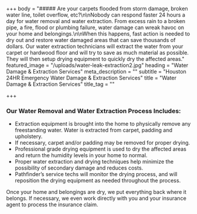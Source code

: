 +++
body = "##### Are your carpets flooded from storm damage, broken water line, toilet overflow, etc?\n\nNobody can respond faster 24 hours a day for water removal and water extraction. From excess rain to a broken pipe, a fire, flood or plumbing failure, water damage can wreak havoc on your home and belongings.\n\nWhen this happens, fast action is needed to dry out and restore water damaged areas that can save thousands of dollars.  Our water extraction technicians will extract the water from your carpet or hardwood floor and will try to save as much material as possible.  They will then setup drying equipment to quickly dry the affected areas."
featured_image = "/uploads/water-leak-extraction2.jpg"
heading = "Water Damage & Extraction Services"
meta_description = ""
subtitle = "Houston 24HR Emergency Water Damage & Extraction Services"
title = "Water Damage & Extraction Services"
title_tag = ""

+++
### Our Water Removal and Water Extraction Process Includes:

* Extraction equipment is brought into the home to physically remove any freestanding water. Water is extracted from carpet, padding and upholstery.
* If necessary, carpet and/or padding may be removed for proper drying.
* Professional grade drying equipment is used to dry the affected areas and return the humidity levels in your home to normal.
* Proper water extraction and drying techniques help minimize the possibility of secondary damage and reduces costs.
* Pathfinder’s service techs will monitor the drying process, and will reposition the drying equipment as needed throughout the process.

Once your home and belongings are dry, we put everything back where it belongs. If necessary, we even work directly with you and your insurance agent to process the insurance claim.